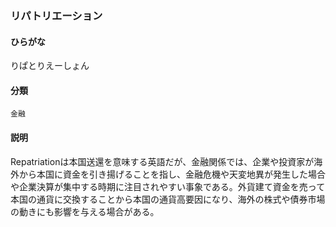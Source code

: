 <div style="display:none;">

## [あ行](securities-terms?id=あ行)
## [か行](securities-terms?id=か行)
## [さ行](securities-terms?id=さ行)
## [た行](securities-terms?id=た行)
## [な行](securities-terms?id=な行)
## [は行](securities-terms?id=は行)
## [ま行](securities-terms?id=ま行)
## [や行](securities-terms?id=や行)
## [ら行](securities-terms?id=ら行)

</div>

### リパトリエーション

#### ひらがな

りぱとりえーしょん

#### 分類

`金融`

#### 説明

Repatriationは本国送還を意味する英語だが、金融関係では、企業や投資家が海外から本国に資金を引き揚げることを指し、金融危機や天変地異が発生した場合や企業決算が集中する時期に注目されやすい事象である。外貨建て資金を売って本国の通貨に交換することから本国の通貨高要因になり、海外の株式や債券市場の動きにも影響を与える場合がある。

<div style="display:none;">

## [わ行](securities-terms?id=わ行)
## [英数字・記号](securities-terms?id=英数字・記号)

</div>

